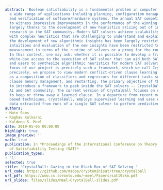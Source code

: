 ```yaml
---
abstract: 'Boolean satisfiability is a fundamental problem in computer science with
  a wide range of applications including planning, configuration management, design
  and verification of software/hardware systems. The annual SAT competition continues
  to witness impressive improvements in the performance of the winning SAT solvers
  largely thanks to the development of new heuristics arising out of intensive collaborative
  research in the SAT community. Modern SAT solvers achieve scalability and robustness
  with complex heuristics that are challenging to understand and explain. Consequently,
  the development of new algorithmic insights has been largely restricted to expert
  intuitions and evaluation of the new insights have been restricted to performance
  measurement in terms of the runtime of solvers or a proxy for the runtime of solvers.
  In this context, one may ask: whether it is possible to develop a framework to provide
  white-box access to the execution of SAT solver that can aid both SAT solver developers
  and users to synthesize algorithmic heuristics for modern SAT solvers? The primary
  focus of our project is precisely such a framework, which we call CrystalBall More
  precisely, we propose to view modern conflict-driven clause learning (CDCL) solvers
  as a composition of classifiers and regressors for different tasks such as branching,
  clause memory management, and restarting. The primary objective of this paper is
  to introduce a framework to peek inside the SAT solvers -- CrystalBall -- to the
  AI and SAT community. The current version of CrystalBall focuses on deriving a classifier
  to keep or throw away a learned clause. In a departure from recent machine learning
  based techniques, CrystalBall, employs supervised learning and uses extensive, multi-gigabyte
  data extracted from runs of a single SAT solver to perform predictive analytics. '
authors:
- Mate Soos
- Raghav Kulkarni
- Kuldeep S. Meel
date: 2019-05-05 00:00:00
highlight: true
image_preview: ''
math: true
publication: In *Proceedings of the International Conference on Theory and Applications
  of Satisfiability Testing (SAT)*
publication_types:
- '1'
selected: true
title: 'CrystalBall: Gazing in the Black Box of SAT Solving '
url_code: https://github.com/msoos/cryptominisat/tree/crystalball
url_pdf: https://www.cs.toronto.edu/~meel/Papers/sat19skm.pdf
url_slides: files/slides/Meel-CrystalBall-slides.pdf
---
```



